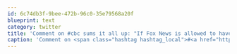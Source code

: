 ```yaml
---
id: 6c74db3f-9bee-472b-96c0-35e79568a20f
blueprint: text
category: twitter
title: 'Comment on #cbc sums it all up: "If Fox News is allowed to have a station, Al Jazeera should be allowed to have a station"'
caption: 'Comment on <span class="hashtag hashtag_local">#<a href="http://tweettemp.darylchymko.ca/?tag=cbc">cbc</a> sums it all up: "If Fox News is allowed to have a station, Al Jazeera should be allowed to have a station"'
---
```


